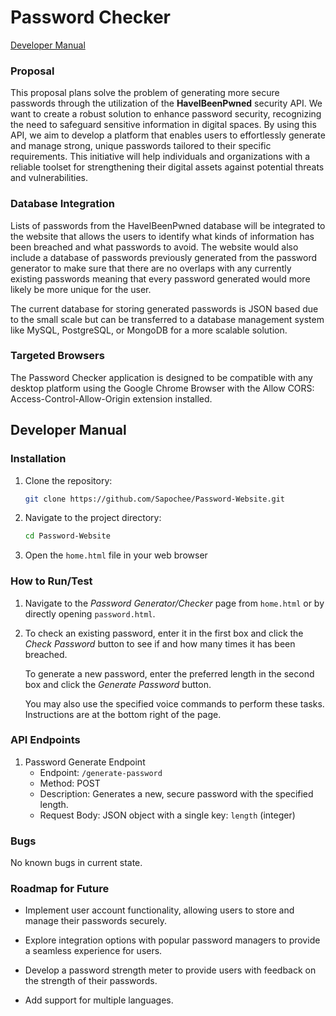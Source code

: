 # Password Checker

[Developer Manual](#developer-manual)

### Proposal
This proposal plans solve the problem of generating more secure passwords through the utilization of the __HaveIBeenPwned__ security API. We want to create a robust solution
to enhance password security, recognizing the need to safeguard sensitive information in digital spaces. By using this API, we aim to develop a platform that enables users to effortlessly
generate and manage strong, unique passwords tailored to their specific requirements. This initiative will help individuals and organizations with a reliable toolset for strengthening their
digital assets against potential threats and vulnerabilities.

### Database Integration
Lists of passwords from the HaveIBeenPwned database will be integrated to the website that allows the users to
identify what kinds of information has been breached and what passwords to avoid. The website would also include a database of passwords previously generated from the password generator to make
sure that there are no overlaps with any currently existing passwords meaning that every
password generated would more likely be more unique for the user.

The current database for storing generated passwords is JSON based due to the small scale but can be transferred to a database management system like MySQL, PostgreSQL, or MongoDB for a more scalable solution.

### Targeted Browsers
The Password Checker application is designed to be compatible with any desktop platform using the Google Chrome Browser with the Allow CORS: Access-Control-Allow-Origin extension installed.

## Developer Manual

### Installation
1. Clone the repository:
    ```bash
    git clone https://github.com/Sapochee/Password-Website.git
    ```
2. Navigate to the project directory:
    ```bash
    cd Password-Website
    ```
3. Open the `home.html` file in your web browser

### How to Run/Test
1. Navigate to the *Password Generator/Checker* page from `home.html` or by directly opening `password.html`.

2. To check an existing password, enter it in the first box and click the *Check Password* button to see if and how many times it has been breached.

   To generate a new password, enter the preferred length in the second box and click the *Generate Password* button.

   You may also use the specified voice commands to perform these tasks. Instructions are at the bottom right of the page.

### API Endpoints
1. Password Generate Endpoint
    - Endpoint: `/generate-password`
    - Method: POST
    - Description: Generates a new, secure password with the specified length.
    - Request Body: JSON object with a single key: `length` (integer)

### Bugs
No known bugs in current state.

### Roadmap for Future
- Implement user account functionality, allowing users to store and manage their passwords securely.

- Explore integration options with popular password managers to provide a seamless experience for users.

- Develop a password strength meter to provide users with feedback on the strength of their passwords.

- Add support for multiple languages.

